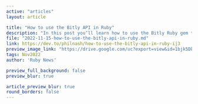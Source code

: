 ```yaml
---
active: "articles"
layout: article

title: "How to use the Bitly API in Ruby"
description: "In this post you’ll learn how to use the Bitly Ruby gem to use the Bitly API in your Ruby applications."
file: "2022-11-15-how-to-use-the-bitly-api-in-ruby.md"
link: https://dev.to/philnash/how-to-use-the-bitly-api-in-ruby-ij3
preview_image_link: "https://drive.google.com/uc?export=view&id=1bjk5DknWYkmYrcP93csRYAFCjbEPgZvW"
tags: Nov2022
author: 'Ruby News'

preview_full_background: false
preview_blur: true

article_preview_blur: true
round_borders: false
---
```

